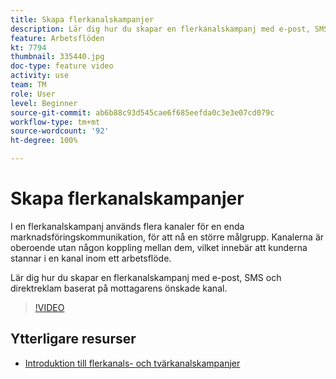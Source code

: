 ```yaml
---
title: Skapa flerkanalskampanjer
description: Lär dig hur du skapar en flerkanalskampanj med e-post, SMS och direktreklam baserat på mottagarens önskade kanal.
feature: Arbetsflöden
kt: 7794
thumbnail: 335440.jpg
doc-type: feature video
activity: use
team: TM
role: User
level: Beginner
source-git-commit: ab6b88c93d545cae6f685eefda0c3e3e07cd079c
workflow-type: tm+mt
source-wordcount: '92'
ht-degree: 100%

---
```


# Skapa flerkanalskampanjer

I en flerkanalskampanj används flera kanaler för en enda marknadsföringskommunikation, för att nå en större målgrupp. Kanalerna är oberoende utan någon koppling mellan dem, vilket innebär att kunderna stannar i en kanal inom ett arbetsflöde.

Lär dig hur du skapar en flerkanalskampanj med e-post, SMS och direktreklam baserat på mottagarens önskade kanal.

>[!VIDEO](https://video.tv.adobe.com/v/335440?quality=12)

## Ytterligare resurser

* [Introduktion till flerkanals- och tvärkanalskampanjer](/help/orchestrate-campaigns/introduction-to-cross-and-multi-channel-campaigns.md)
